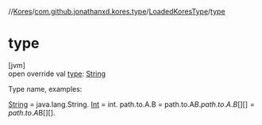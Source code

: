 //[Kores](../../../index.md)/[com.github.jonathanxd.kores.type](../index.md)/[LoadedKoresType](index.md)/[type](type.md)

# type

[jvm]\
open override val [type](type.md): [String](https://kotlinlang.org/api/latest/jvm/stdlib/kotlin/-string/index.html)

Type name, examples:

[String](https://kotlinlang.org/api/latest/jvm/stdlib/kotlin/-string/index.html) = java.lang.String. [Int](https://kotlinlang.org/api/latest/jvm/stdlib/kotlin/-int/index.html) = int. path.to.A.B = path.to.A$B. path.to.A.B[][] = path.to.A$B[][].
